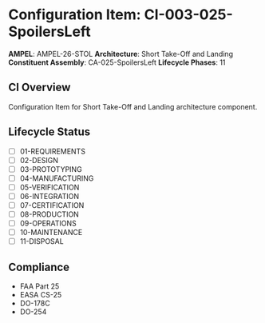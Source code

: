 # Configuration Item: CI-003-025-SpoilersLeft

**AMPEL**: AMPEL-26-STOL
**Architecture**: Short Take-Off and Landing
**Constituent Assembly**: CA-025-SpoilersLeft
**Lifecycle Phases**: 11

## CI Overview
Configuration Item for Short Take-Off and Landing architecture component.

## Lifecycle Status
- [ ] 01-REQUIREMENTS
- [ ] 02-DESIGN
- [ ] 03-PROTOTYPING
- [ ] 04-MANUFACTURING
- [ ] 05-VERIFICATION
- [ ] 06-INTEGRATION
- [ ] 07-CERTIFICATION
- [ ] 08-PRODUCTION
- [ ] 09-OPERATIONS
- [ ] 10-MAINTENANCE
- [ ] 11-DISPOSAL

## Compliance
- FAA Part 25
- EASA CS-25
- DO-178C
- DO-254
